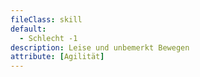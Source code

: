 ```yaml
---
fileClass: skill
default:
  - Schlecht -1
description: Leise und unbemerkt Bewegen
attribute: [Agilität]
---
```

